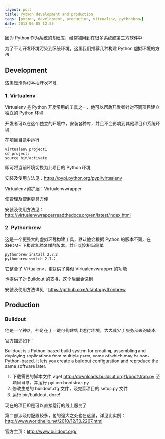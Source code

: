 ```yaml
---
layout: post
title: Python development and production
tags: [python, development, production, vitrualenv, pythonbrew]
date: 2013-06-05 12:55
---
```


因为 Python 作为系统的基础库，经常被用到在很多系统或第三方软件中

为了不让开发环境污染到系统环境，这里我们推荐几种构建 Python 虚拟环境的方法

## Development

这里是指你的本地开发环境

### 1. Virtualenv

Virtualenv 是 Python 开发常用的工具之一，他可以帮助开发者针对不同项目建立独立的 Python 环境

开发者可以在这个独立的环境中，安装各种库，并且不会影响到其他项目和系统环境
    
在项目目录中运行

    virtualenv project1
    cd project1
    source bin/activate 

即可将当前环境切换为此项目的 Python 环境

安装及使用方法见：https://pypi.python.org/pypi/virtualenv
    
Virtualenv 的扩展：Virtualenvwrapper

使管理及使用更具方便

安装及使用方法见：http://virtualenvwrapper.readthedocs.org/en/latest/index.html

### 2. Pythonbrew

这是一个更强大的虚拟环境构建工具，默认他会根据 Python 的版本不同，在 $HOME 下构建各种各样的版本，并且切换相当简单

    pythonbrew install 2.7.2
    pythonbrew switch 2.7.2

它整合了 Virtualenv，更提供了类似 Virtualenvwrapper 的功能

也提供了对 Buildout 的支持，这个后面会说到
    
安装及使用方法详见：https://github.com/utahta/pythonbrew

## Production

### Buildout

他是一个神器，神奇在于一键可构建线上运行环境，大大减少了服务部署的成本

官方描述如下：

Buildout is a Python-based build system for creating, assembling and deploying applications from multiple parts, some of which may be non-Python-based. It lets you create a buildout configuration and reproduce the same software later.

1. 下载需要的脚本文件 wget http://downloads.buildout.org/1/bootstrap.py 至项目目录，并运行 python bootstrap.py
2. 修改生成的 buildout.cfg 文件，及完善项目的 setup.py 文件
3. 运行 bin/buildout, done!

现在的项目即是可以直接运行的线上服务了

第二部涉及的配置较多，他的强大之处也在这里，详见此实例：http://www.worldhello.net/2010/12/10/2207.html

官方主页：http://www.buildout.org/
